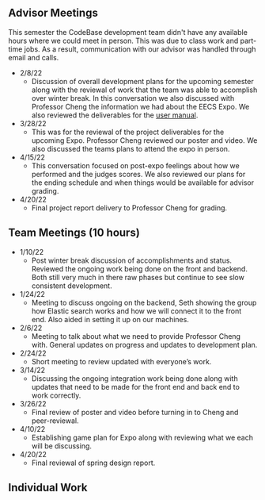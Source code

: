 ## Advisor Meetings

This semester the CodeBase development team didn't have any available hours where we could meet in person. This was due to class work and part-time jobs. As a result, communication with our advisor was handled through email and calls.

 - 2/8/22
    - Discussion of overall development plans for the upcoming semester along with the reviewal of work that the team was able to accomplish over winter break. In this conversation we also discussed with Professor Cheng the information we had about the EECS Expo. We also reviewed the deliverables for the [user manual](https://kisunah.github.io/senior-design/).
 - 3/28/22
    - This was for the reviewal of the project deliverables for the upcoming Expo. Professor Cheng reviewed our poster and video. We also discussed the teams plans to attend the expo in person.
 - 4/15/22 
    - This conversation focused on post-expo feelings about how we performed and the judges scores. We also reviewed our plans for the ending schedule and when things would be available for advisor grading.
 - 4/20/22
    - Final project report delivery to Professor Cheng for grading.

## Team Meetings (10 hours)

   - 1/10/22
      - Post winter break discussion of accomplishments and status. Reviewed the ongoing work being done on the front and backend. Both still very much in there raw phases but continue to see slow consistent development.
   - 1/24/22
      - Meeting to discuss ongoing on the backend, Seth showing the group how Elastic search works and how we will connect it to the front end. Also aided in setting it up on our machines.
   - 2/6/22
      - Meeting to talk about what we need to provide Professor Cheng with. General updates on progress and updates to development plan.
   - 2/24/22
      - Short meeting to review updated with everyone’s work.
   - 3/14/22
      - Discussing the ongoing integration work being done along with updates that need to be made for the front end and back end to work correctly.
   - 3/26/22
      - Final review of poster and video before turning in to Cheng and peer-reviewal.
   - 4/10/22
      - Establishing game plan for Expo along with reviewing what we each will be discussing.
   - 4/20/22
      - Final reviewal of spring design report.

## Individual Work